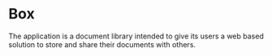 # Box
The application is a document library intended to give its users a web based solution to store and share their documents with others.
